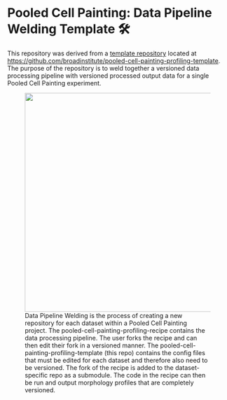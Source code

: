# Pooled Cell Painting: Data Pipeline Welding Template :hammer_and_wrench:

This repository was derived from a [template repository](https://github.blog/2019-06-06-generate-new-repositories-with-repository-templates/) located at https://github.com/broadinstitute/pooled-cell-painting-profiling-template.
The purpose of the repository is to weld together a versioned data processing pipeline with versioned processed output data for a single Pooled Cell Painting experiment.

<p align="center">
<figure>
<img src="https://raw.githubusercontent.com/broadinstitute/pooled-cp-profiling-template/a57cb7f9e36b89ff56acf094f18ca06b1a53b719/media/pipeline_weld.png" width="500">
<figcaption>Data Pipeline Welding is the process of creating a new repository for each dataset within a Pooled Cell Painting project. The pooled-cell-painting-profiling-recipe contains the data processing pipeline. The user forks the recipe and can then edit their fork in a versioned manner. The pooled-cell-painting-profiling-template (this repo) contains the config files that must be edited for each dataset and therefore also need to be versioned. The fork of the recipe is added to the dataset-specific repo as a submodule. The code in the recipe can then be run and output morphology profiles that are completely versioned. </figcaption>
</figure>
</p>
